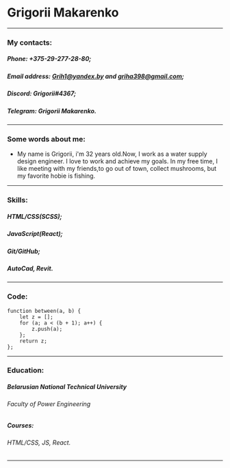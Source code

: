 # Grigorii Makarenko 

--- 

### My contacts: 

##### Phone: +375-29-277-28-80; 

##### Email address: Grih1@yandex.by and griha398@gmail.com; 

##### Discord: Grigorii#4367; 

##### Telegram: Grigorii Makarenko. 

--- 
 
### Some words about me: 

* My name is Grigorii, i'm 32 years old.Now, I work as a water supply design engineer. I love to work and achieve my goals. 
In my free time, I like meeting with my friends,to go out of town, collect mushrooms, but my favorite hobie is fishing. 

--- 

### Skills: 

##### HTML/CSS(SCSS); 

##### JavaScript(React); 

##### Git/GitHub; 

##### AutoCad, Revit. 

--- 
 
### Code: 

```
function between(a, b) { 
    let z = []; 
    for (a; a < (b + 1); a++) { 
        z.push(a); 
    }; 
    return z; 
}; 
``` 
--- 
  
### Education: 

##### Belarusian National Technical University 

###### Faculty of Power Engineering 

##### Сourses: 

###### HTML/CSS, JS, React. 

--- 
